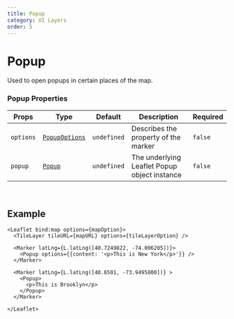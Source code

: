 ```yaml
---
title: Popup
category: UI Layers
order: 5
---
```


<script>
  import PopupUsage from '/src/common/sample/popup/PopupUsage.svelte';
</script>

# Popup

Used to open popups in certain places of the map.

### Popup Properties

| Props | Type | Default | Description | Required |
| --- | --- | --- | --- | --| 
| `options` | [`PopupOptions`](https://leafletjs.com/reference.html#popup) | `undefined` | Describes the property of the marker | `false` |
| `popup` | [`Popup`](https://leafletjs.com/reference.html#popup) | `undefined` | The underlying Leaflet Popup object instance | `false` |
<br>

## Example

<div class='example'>

  ```svelte
  <Leaflet bind:map options={mapOption}>
    <TileLayer tileURL={mapURL} options={tileLayerOption} />

    <Marker latLng={L.latLng([40.7249822, -74.006205])}>
      <Popup options={{content: '<p>This is New York</p>'}} />
    </Marker>

    <Marker latLng={L.latLng([40.6501, -73.9495800])} >
      <Popup>
        <p>This is Brooklyn</p>
      </Popup>
    </Marker>

  </Leaflet>
  ```
  <PopupUsage />

</div>